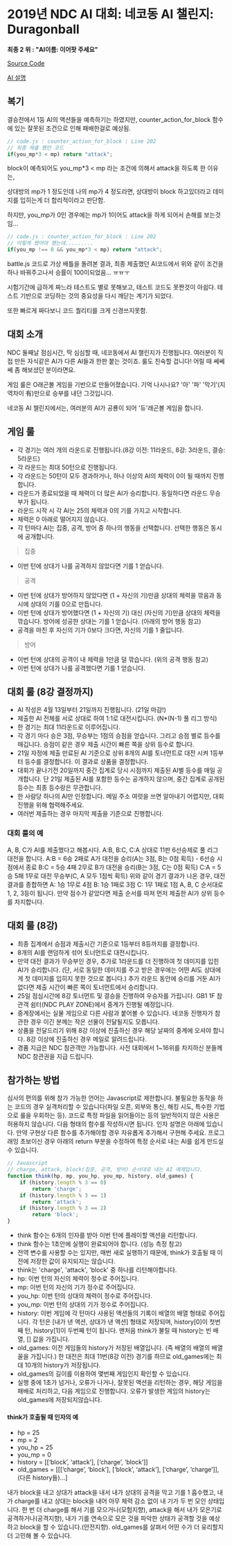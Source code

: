 # 2019년 NDC AI 대회: 네코동 AI 챌린지: Duragonball

**최종 2 위 : "AI이름: 이어팟 주세요"**

[Source Code](/code.js)

[AI 설명](/CODE_DESCRIPTION.md)

## 복기

결승전에서 1등 AI의 액션들을 예측하기는 하였지만, counter_action_for_block 함수에 있는 잘못된 조건으로 인해 패배한걸로 예상됨. 

```js
// code.js : counter_action_for_block : Line 202
// 최종 제출 했던 코드
if(you_mp*3 < mp) return "attack";
```

block이 예측되어도 you_mp*3 < mp 라는 조건에 의해서 attack을 하도록 한 이유는, 

상대방의 mp가 1 정도인데 나의 mp가 4 정도라면, 상대방이 block 하고있더라고 데미지를 입히는게 더 합리적이라고 판단함.

하지만, you_mp가 0인 경우에는 mp가 1이어도 attack을 하게 되어서 손해를 보는것임...

```js
// code.js : counter_action_for_block : Line 202
// 이렇게 짰어야 했는데.........
if(you_mp !== 0 && you_mp*3 < mp) return "attack";
```

battle.js 코드로 가상 배틀을 돌려본 결과, 최종 제출했던 AI코드에서 위와 같이 조건을 하나 바꿔주고나서 승률이 100이되었음... ㅠㅠㅜ 

시험기간에 급하게 짜느라 테스트도 별로 못해보고, 테스트 코드도 못짠것이 아쉽다. 테스트 기반으로 코딩하는 것의 중요성을 다시 깨닫는 계기가 되었다. 

또한 빠르게 짜다보니 코드 퀄리티를 크게 신경쓰지못함. 

## 대회 소개

NDC 둘째날 점심시간, 딱 심심할 때, 네코동에서 AI 챌린지가 진행됩니다. 여러분이 직접 만든 자식같은 AI가 다른 AI들과 한판 붙는 것이죠. 룰도 친숙할 겁니다! 어릴 때 쎄쎄쎄 좀 해보셨던 분이라면요.

게임 룰은 O래곤볼 게임을 기반으로 만들어졌습니다. 기억 나시나요? '아' '파' '막기'(지역차이 有)만으로 승부를 내던 그것입니다.

네코동 AI 챌린지에서는, 여러분의 AI가 공룡이 되어 '듀'래곤볼 게임을 합니다.

## 게임 룰

- 각 경기는 여러 개의 라운드로 진행됩니다.(8강 이전: 11라운드, 8강: 3라운드, 결승: 5라운드)
- 각 라운드는 최대 50턴으로 진행됩니다.
- 각 라운드는 50턴이 모두 경과하거나, 하나 이상의 AI의 체력이 0이 될 때까지 진행합니다.
- 라운드가 종료되었을 때 체력이 더 많은 AI가 승리합니다. 동일하다면 라운드 무승부가 됩니다.
- 라운드 시작 시 각 AI는 25의 체력과 0의 기를 가지고 시작합니다.
- 체력은 0 아래로 떨어지지 않습니다.
- 각 턴마다 AI는 집중, 공격, 방어 중 하나의 행동을 선택합니다. 선택한 행동은 동시에 공개합니다.

> 집중
- 이번 턴에 상대가 나를 공격하지 않았다면 기를 1 얻습니다.

> 공격
- 이번 턴에 상대가 방어하지 않았다면 (1 + 자신의 기)만큼 상대의 체력을 깎음과 동시에 상대의 기를 0으로 만듭니다.
- 이번 턴에 상대가 방어했다면 (1 + 자신의 기) 대신 (자신의 기)만큼 상대의 체력을 깎습니다. 방어에 성공한 상대는 기를 1 얻습니다. (아래의 방어 행동 참고)
- 공격을 마친 후 자신의 기가 0보다 크다면, 자신의 기를 1 줄입니다.

> 방어
- 이번 턴에 상대의 공격이 내 체력을 1만큼 덜 깎습니다. (위의 공격 행동 참고)
- 이번 턴에 상대가 나를 공격했다면 기를 1 얻습니다.

## 대회 룰 (8강 결정까지)
- AI 작성은 4월 13일부터 21일까지 진행됩니다. (21일 마감!)
- 제출한 AI 전체를 서로 상대로 하여 1:1로 대전시킵니다. (N*(N-1) 풀 리그 방식)
- 한 경기는 최대 11라운드로 이루어집니다.
- 각 경기 마다 승은 3점, 무승부는 1점의 승점을 얻습니다. 그리고 승점 별로 등수를 매깁니다. 승점이 같은 경우 제출 시간이 빠른 쪽을 상위 등수로 합니다.
- 21일 자정에 제출 만료된 AI 기준으로 상위 8개의 AI를 토너먼트로 대전 시켜 1등부터 등수를 결정합니다. 이 결과로 상품을 결정합니다.
- 대회가 끝나기전 20일까지 중간 집계로 당시 시점까지 제출된 AI별 등수를 매일 공개합니다. 단 21일 제출된 AI를 포함한 등수는 공개하지 않으며, 중간 집계로 공개된 등수는 최종 등수랑은 무관합니다.
- 한 사람당 하나의 AI만 인정합니다. 메일 주소 여럿을 쓰면 알아내기 어렵지만, 대회 진행을 위해 협력해주세요.
- 여러번 제출하는 경우 마지막 제출을 기준으로 진행합니다.

### 대회 룰의 예
A, B, C가 AI를 제출했다고 해봅시다.
A:B, B:C, C:A 상대로 11판 6선승제로 풀 리그 대전을 합니다.
A:B = 6승 2패로 A가 대전을 승리(A는 3점, B는 0점 획득) - 6선승 시점에서 종료
B:C = 5승 4패 2무로 B가 대전을 승리(B는 3점, C는 0점 획득)
C:A = 5승 5패 1무로 대전 무승부(C, A 모두 1점씩 획득)
위와 같이 경기 결과가 나온 경우, 대전 결과를 종합하면
A: 1승 1무로 4점
B: 1승 1패로 3점
C: 1무 1패로 1점
A, B, C 순서대로 1, 2, 3등이 됩니다. 만약 점수가 같았다면 제출 순서를 따져 먼저 제출한 AI가 상위 등수를 차지합니다. 

## 대회 룰 (8강)
- 최종 집계에서 승점과 제출시간 기준으로 1등부터 8등까지를 결정합니다.
- 8개의 AI를 랜덤하게 섞어 토너먼트로 대전시킵니다.
- 만약 대전 결과가 무승부인 경우, 추가로 1라운드를 더 진행하여 첫 데미지를 입힌 AI가 승리합니다. (단, 서로 동일한 데미지를 주고 받은 경우에는 어떤 AI도 상대에게 첫 데미지를 입히지 못한 것으로 봅니다.) 추가 라운드 동안에 승리를 거둔 AI가 없다면 제출 시간이 빠른 쪽이 토너먼트에서 승리합니다.
- 25일 점심시간에 8강 토너먼트 및 결승을 진행하여 우승자를 가립니다. GB1 1F 참관객 쉼터(NDC PLAY ZONE)에서 중계가 진행될 예정입니다.
- 중계장에서는 실물 게임으로 다른 사람과 붙어볼 수 있습니다. 네코동 진행자가 참관한 경우 이긴 분께는 작은 선물이 전달될지도 모릅니다.
- 상품을 전달드리기 위해 8강 이상에 진출하신 경우 해당 날짜의 중계에 오셔야 합니다. 8강 이상에 진출하신 경우 메일로 알려드립니다.
- 경품 지급은 NDC 참관객만 가능합니다. 사전 대회에서 1~16위를 차지하신 분들께 NDC 참관권을 지급 드립니다.

## 참가하는 방법

심사의 편의를 위해 참가 가능한 언어는 Javascript로 제한합니다. 불필요한 동작을 하는 코드의 경우 실격처리할 수 있습니다(파일 오픈, 외부와 통신, 해킹 시도, 특수한 기법으로 룰을 우회하는 등).
코드로 특정 파일을 읽어들이는 등의 일반적이지 않은 사용은 허용하지 않습니다.
다음 형태의 함수를 작성하시면 됩니다. 인자 설명은 아래에 있습니다.
만약 구현상 다른 함수를 추가해야할 경우 자유롭게 추가해서 구현해 주세요. 프로그래밍 초보이신 경우 아래의 return 부분을 수정하여 특정 순서로 내는 AI를 쉽게 만드실 수 있습니다.

```js
// Javascript
// charge, attack, block(집중, 공격, 방어) 순서대로 내는 AI 예제입니다.
function think(hp, mp, you_hp, you_mp, history, old_games) {
	if (history.length % 3 == 0)
		return 'charge';
	if (history.length % 3 == 1)
		return 'attack';
	if (history.length % 3 == 2)
		return 'block';
}
```

- think 함수는 6개의 인자를 받아 이번 턴에 플레이할 액션을 리턴합니다.
- think 함수는 1초안에 실행이 완료되어야 합니다. (성능 측정 참고)
- 전역 변수를 사용할 수는 있지만, 매번 새로 실행하기 때문에, think가 호출될 때 이전에 저장한 값이 유지되지는 않습니다.
- think는 'charge', 'attack', 'block' 중 하나를 리턴해야합니다.
- hp: 이번 턴의 자신의 체력이 정수로 주어집니다.
- mp: 이번 턴의 자신의 기가 정수로 주어집니다.
- you_hp: 이번 턴의 상대의 체력이 정수로 주어집니다.
- you_mp: 이번 턴의 상대의 기가 정수로 주어집니다.
- history: 이번 게임에 각 턴마다 사용된 액션들의 기록이 배열의 배열 형태로 주어집니다. 각 턴은 [내가 낸 액션, 상대가 낸 액션] 형태로 저장되며, history[0]이 첫번째 턴, history[1]이 두번째 턴이 됩니다. 맨처음 think가 불릴 때 history는 빈 배열, [] 값을 가집니다.
- old_games: 이전 게임들의 history가 저장된 배열입니다. (즉 배열의 배열의 배열 꼴을 가집니다.) 한 대전은 최대 11번(8강 이전) 경기를 하므로 old_games에는 최대 10개의 history가 저장됩니다.
- old_games의 길이를 이용하여 몇번째 게임인지 확인할 수 있습니다.
- 실행 중에 1초가 넘거나, 오류가 나거나, 잘못된 액션을 리턴하는 경우, 해당 게임을 패배로 처리하고, 다음 게임으로 진행합니다. 오류가 발생한 게임의 history는 old_games에 저장되지않습니다.

#### think가 호출될 때 인자의 예

- hp = 25
- mp = 2
- you_hp = 25
- you_mp = 0
- history = [[‘block’, ‘attack’], [‘charge’, ‘block’]]
- old_games = [[[‘charge’, ‘block’], [‘block’, ‘attack’], [‘charge’, ‘charge’]], (다른 history들)…]

내가 block을 내고 상대가 attack을 내서 내가 상대의 공격을 막고 기를 1 흡수했고, 내가 charge를 내고 상대는 block을 내어 아무 체력 감소 없이 내 기가 두 번 모인 상태입니다. 한 번 더 charge를 해서 기를 모으거나(모험지향), attack을 해서 내가 모은기로 공격하거나(공격지향), 내가 기를 연속으로 모은 것을 파악한 상태가 공격할 것을 예상하고 block을 할 수 있습니다.(안전지향). old_games를 살펴서 어떤 수가 더 유리할지 더 고민해 볼 수 있습니다.
